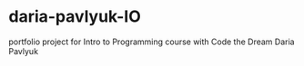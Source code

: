 # daria-pavlyuk-IO
portfolio project for Intro to Programming course with Code the Dream
Daria Pavlyuk

